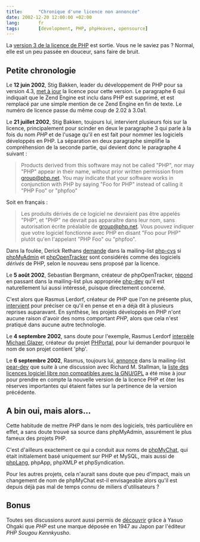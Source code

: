 ```yaml
---
title:      "Chronique d'une licence non annoncée"
date: 2002-12-20 12:00:00 +02:00
lang:       fr
tags:       [development, PHP, phpHeaven, opensource]
---
```


La [version 3 de la licence de PHP](http://www.php.net/license/3_0.txt) est sortie. Vous ne le saviez pas ? Normal, elle est un peu passée en douceur, sans faire de bruit.


## Petite chronologie

Le **12 juin 2002**, Stig Bakken, leader du développement de PHP pour sa version 4.3, [met à jour](http://cvs.php.net/diff.php/php4/LICENSE?login=2&r1=1.17&r2=1.18&ty=h) la licence pour cette version. Le paragraphe 6 qui indiquait que le Zend Engine est inclu dans PHP est supprimé, et est remplacé par une simple mention de ce Zend Engine en fin de texte. Le numéro de licence passe du même coup de 2.02 à 3.0a1.

Le **21 juillet 2002**, Stig Bakken, toujours lui, intervient plusieurs fois sur la licence, principalement pour scinder en deux le paragraphe  3 qui parle à la fois du nom *PHP* et de l'usage qu'il en est fait pour nommer les logiciels développés en PHP. La séparation en deux paragraphe simplifie la compréhension de la seconde partie, qui devient donc le paragraphe 4 suivant :

> Products derived from this software may not be called "PHP", nor may "PHP" appear in their name, without prior written permission from group@php.net.  You may indicate that your software works in conjunction with PHP by saying "Foo for PHP" instead of calling it "PHP Foo" or "phpfoo"

Soit en français :

> Les produits dérivés de ce logiciel ne devraient pas être appelés "PHP", et "PHP" ne devrait pas apparaître dans leur nom, sans autorisation écrite préalable de group@php.net. Vous pouvez indiquer que votre logiciel fonctionne avec PHP en disant "Foo pour PHP" plutôt qu'en l'appelant "PHP Foo" ou "phpfoo".

Dans la foulée, Derick Rethans [demande](http://marc.theaimsgroup.com/?l=php-cvs&m=102727165608460&w=2) dans la mailing-list [php-cvs](http://marc.theaimsgroup.com/?l=php-cvs&r=1&w=2) si [phpMyAdmin](http://www.phpmyadmin.net/) et [phpOpenTracker](http://phpopentracker.de/) sont considérés comme des logiciels *dérivés* de PHP, selon le nouveau sens proposé par la licence.

Le **5 août 2002**, Sebastian Bergmann, créateur de phpOpenTracker, [répond](http://marc.theaimsgroup.com/?l=php-dev&m=102858914124505&w=2) en passant dans la mailing-list plus appropriée [php-dev](http://marc.theaimsgroup.com/?l=php-dev&r=1&w=2) qu'il est naturellement lui aussi intéressé, puisque directement concerné.

C'est alors que Rasmus Lerdorf, créateur de PHP que l'on ne présente plus, [intervient](http://marc.theaimsgroup.com/?l=php-dev&m=102859018225314&w=2)  pour préciser ce qu'il en pense et en a déjà dit à plusieurs reprises auparavant. En synthèse, les projets développés en PHP n'ont aucune raison d'avoir des noms comportant *PHP*, alors que cela n'est pratiqué dans aucune autre technologie.

Le **4 septembre 2002**, sans doute pour l'exemple, Rasmus Lerdorf [interpèle](http://www.advogato.org/person/rasmus/diary.html?start=69)   [Michael Glazer](http://www.advogato.org/person/mglazer/), créateur du projet [PHPortal](http://freshmeat.net/projects/phportal/), pour lui demander pourquoi le nom de son projet contient 'php'.

Le **6 septembre 2002**, Rasmus, toujours lui, [annonce](http://marc.theaimsgroup.com/?l=pear-dev&m=103134676127239&w=2) dans la mailing-list [pear-dev](http://marc.theaimsgroup.com/?l=pear-dev&r=1&w=2) que suite à une discussion avec Richard M. Stallman, la [liste des licences logiciel libre non compatibles avec la GNU/GPL](http://www.gnu.org/licenses/license-list.html#GPLIncompatibleLicenses) a été mise à jour pour prendre en compte la nouvelle version de la licence PHP et ôter les réserves importantes qui étaient faites sur la pertinence de la version précédente.

## A bin oui, mais alors…

Cette habitude de mettre *PHP* dans le nom des logiciels, très particulière en effet, a sans doute trouvé sa source dans phpMyAdmin, assurément le plus fameux des projets PHP.

C'est d'ailleurs exactement ce qui a conduit aux noms de [phpMyChat](http://www.phpheaven.net/phpmychat:home), qui était initialement basé uniquement sur PHP et MySQL, mais aussi de [phpLang](http://www.phpheaven.net/phplang:home), phpApp, phpXMLP et phpSyndication.

Pour les autres projets, cela n'aurait sans doute que peu d'impact, mais un changement de nom de phpMyChat est-il envisageable alors qu'il est depuis déjà pas mal de temps connu de miliers d'utilisateurs ?

## Bonus

Toutes ses discussions auront aussi permis de [découvrir](http://marc.theaimsgroup.com/?l=php-cvs&m=102738953806371&w=2) grâce à Yasuo Ohgaki que *PHP* est une marque déposée en 1947 au Japon par l'éditeur *PHP Sougou Kennkyusho*.
